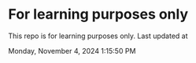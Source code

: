 # For learning purposes only
This repo is for learning purposes only.
Last updated at

Monday, November 4, 2024 1:15:50 PM

